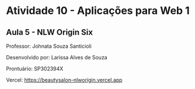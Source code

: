 # Atividade 10 - Aplicações para Web 1

## Aula 5 - NLW Origin Six

Professor: Johnata Souza Santicioli

Desenvolvido por: Larissa Alves de Souza

Prontuário: SP302394X

Vercel: https://beautysalon-nlworigin.vercel.app
